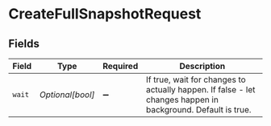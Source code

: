 # CreateFullSnapshotRequest


## Fields

| Field                                                                                                       | Type                                                                                                        | Required                                                                                                    | Description                                                                                                 |
| ----------------------------------------------------------------------------------------------------------- | ----------------------------------------------------------------------------------------------------------- | ----------------------------------------------------------------------------------------------------------- | ----------------------------------------------------------------------------------------------------------- |
| `wait`                                                                                                      | *Optional[bool]*                                                                                            | :heavy_minus_sign:                                                                                          | If true, wait for changes to actually happen. If false - let changes happen in background. Default is true. |